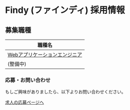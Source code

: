# Findy (ファインディ) 採用情報

## 募集職種

| 職種名 |
|---|
| [Webアプリケーションエンジニア](Webアプリケーションエンジニア.md) |
| (整備中) |

### 応募・お問い合わせ
もしご興味がありましたら、以下よりお問い合わせください。

[求人の応募ページへ](https://form.run/@findy-recruit)

